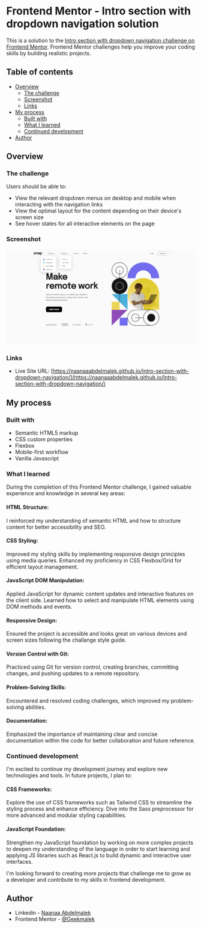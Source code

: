 # Frontend Mentor - Intro section with dropdown navigation solution

This is a solution to the [Intro section with dropdown navigation challenge on Frontend Mentor](https://www.frontendmentor.io/challenges/intro-section-with-dropdown-navigation-ryaPetHE5). Frontend Mentor challenges help you improve your coding skills by building realistic projects. 

## Table of contents

- [Overview](#overview)
  - [The challenge](#the-challenge)
  - [Screenshot](#screenshot)
  - [Links](#links)
- [My process](#my-process)
  - [Built with](#built-with)
  - [What I learned](#what-i-learned)
  - [Continued development](#continued-development)
- [Author](#author)



## Overview

### The challenge

Users should be able to:

- View the relevant dropdown menus on desktop and mobile when interacting with the navigation links
- View the optimal layout for the content depending on their device's screen size
- See hover states for all interactive elements on the page

### Screenshot

![Screenshot](./images/screenshot.jpeg)


### Links

- Live Site URL: [https://naanaaabdelmalek.github.io/Intro-section-with-dropdown-navigation/](https://naanaaabdelmalek.github.io/Intro-section-with-dropdown-navigation/)

## My process

### Built with

- Semantic HTML5 markup
- CSS custom properties
- Flexbox
- Mobile-first workflow
- Vanilla Javascript


### What I learned

During the completion of this Frontend Mentor challenge, I gained valuable experience and knowledge in several key areas:

#### HTML Structure:

I reinforced my understanding of semantic HTML and how to structure content for better accessibility and SEO.

#### CSS Styling:

Improved my styling skills by implementing responsive design principles using media queries.
Enhanced my proficiency in CSS Flexbox/Grid for efficient layout management.

#### JavaScript DOM Manipulation:

Applied JavaScript for dynamic content updates and interactive features on the client side.
Learned how to select and manipulate HTML elements using DOM methods and events.

#### Responsive Design:

Ensured the project is accessible and looks great on various devices and screen sizes following the challange style guide.

#### Version Control with Git:

Practiced using Git for version control, creating branches, committing changes, and pushing updates to a remote repository.

#### Problem-Solving Skills:

Encountered and resolved coding challenges, which improved my problem-solving abilities.

#### Documentation:

Emphasized the importance of maintaining clear and concise documentation within the code for better collaboration and future reference.


### Continued development

I'm excited to continue my development journey and explore new technologies and tools. In future projects, I plan to:

#### CSS Frameworks:

Explore the use of CSS frameworks such as Tailwind CSS to streamline the styling process and enhance efficiency.
Dive into the Sass preprocessor for more advanced and modular styling capabilities.

#### JavaScript Foundation:

Strengthen my JavaScript foundation by working on more complex projects to deepen my understanding of the language in order to start learning and applying JS libraries such as React.js to build dynamic and interactive user interfaces.


I'm looking forward to creating more projects that challenge me to grow as a developer and contribute to my skills in frontend development. 


## Author

- Linkedin - [Naanaa Abdelmalek](https://www.linkedin.com/in/naanaaabdelmalek/)
- Frontend Mentor - [@Geekmalek](https://www.frontendmentor.io/profile/Geekmalek)








